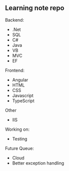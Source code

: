 ## Learning note repo
Backend:
- .Net
- SQL
- C#
- Java
- VB
- MVC
- EF

Frontend:
- Angular
- HTML
- CSS
- Javascript
- TypeScript

Other
- IIS


Working on:
- Testing

Future Queue:
- Cloud
- Better exception handling
